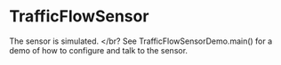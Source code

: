 # TrafficFlowSensor </br>
The sensor is simulated. </br?
See TrafficFlowSensorDemo.main() for a demo of how to configure and talk to the sensor.
